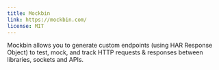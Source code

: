 ```yaml
---
title: Mockbin
link: https://mockbin.com/
license: MIT
---
```


Mockbin allows you to generate custom endpoints (using HAR Response Object) to test, mock, and track HTTP requests & responses between libraries, sockets and APIs.
